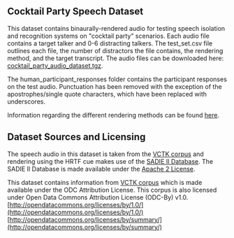 ## Cocktail Party Speech Dataset

This dataset contains binaurally-rendered audio for testing speech isolation and recognition systems on "cocktail party" scenarios. Each audio file contains a target talker and 0-6 distracting talkers. The test_set.csv file outlines each file, the number of distractors the file contains, the rendering method, and the target transcript. The audio files can be downloaded here: [cocktail_party_audio_dataset.tgz](https://drive.google.com/file/d/1VDP71GSocK2LSOTim__Texeu23KUpK_v/view?usp=sharing).

The human_participant_responses folder contains the participant responses on the test audio. Punctuation has been removed with the exception of the apostrophes/single quote characters, which have been replaced with  underscores.

Information regarding the different rendering methods can be found [here](https://opus.uleth.ca/handle/10133/5815).

## Dataset Sources and Licensing
The speech audio in this dataset is taken from the [VCTK corpus](https://homepages.inf.ed.ac.uk/jyamagis/page3/page58/page58.html) and rendering using the HRTF cue makes use of the [SADIE II Database](https://www.york.ac.uk/sadie-project/database.html). The SADIE II Database is made available under the [Apache 2 License](https://www.apache.org/licenses/LICENSE-2.0.txt).

This dataset contains information from [VCTK corpus](https://homepages.inf.ed.ac.uk/jyamagis/page3/page58/page58.html) which is made available under the ODC Attribution License. This corpus is also licensed under Open Data Commons Attribution License (ODC-By) v1.0.
[http://opendatacommons.org/licenses/by/1.0/](http://opendatacommons.org/licenses/by/1.0/)
[http://opendatacommons.org/licenses/by/summary/](http://opendatacommons.org/licenses/by/summary/)


